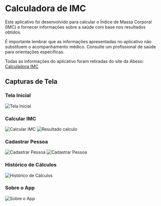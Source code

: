# Calculadora de IMC

Este aplicativo foi desenvolvido para calcular o Índice de Massa Corporal (IMC) e fornecer informações sobre a saúde com base nos resultados obtidos. 

É importante lembrar que as informações apresentadas no aplicativo não substituem o acompanhamento médico. Consulte um profissional de saúde para orientações específicas.

Todas as informações do aplicativo foram retiradas do site da Abeso: [Calculadora IMC](https://abeso.org.br/obesidade-e-sindrome-metabolica/calculadora-imc/)

## Capturas de Tela

### Tela Inicial
![Tela Inicial](assets/imgs/home.jpeg)

### Calcular IMC
![Calcular IMC](assets/imgs/calculo.jpeg) ![Resultado calculo](assets/imgs/resultado.jpeg)

### Cadastrar Pessoa
![Cadastrar Pessoa](assets/imgs/listapessoas.jpeg)
![Cadastrar Pessoa](assets/imgs/addpessoa.jpeg)

### Histórico de Cálculos
![Histórico de Cálculos](assets/imgs/Historico.jpeg)

### Sobre o App
![Sobre o App](assets/imgs/sobre.jpeg)
